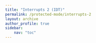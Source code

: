 ```yaml
---
title: "Interrupts 2 (IDT)"
permalink: /protected-mode/interrupts-2
layout: archive
author_profile: true
sidebar:
    nav: "toc"
---
```


